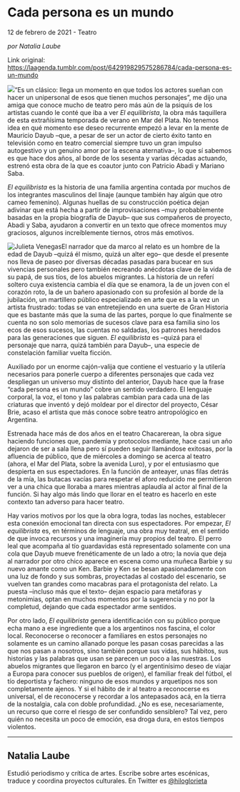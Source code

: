 # Cada persona es un mundo



12 de febrero de 2021 - Teatro

_por Natalia Laube_

Link original: https://laagenda.tumblr.com/post/642919829575286784/cada-persona-es-un-mundo

![](https://64.media.tumblr.com/5771dc6de42bf84951d5f375ee7f453f/e758533814af0f4e-3a/s500x750/78c8f6026fbcfa7d61b050145cacc51e9b68dc92.jpg)“Es un clásico: llega un momento en que todos los actores sueñan con hacer un unipersonal de esos que tienen muchos personajes”, me dijo una amiga que conoce mucho de teatro pero más aún de la psiquis de los artistas cuando le conté que iba a ver *El equilibrista*, la obra más taquillera de esta extrañísima temporada de verano en Mar del Plata. No tenemos idea en qué momento ese deseo recurrente empezó a levar en la mente de Mauricio Dayub –que, a pesar de ser un actor de cierto éxito tanto en televisión como en teatro comercial siempre tuvo un gran impulso autogestivo y un genuino amor por la escena aternativa–, lo que sí sabemos es que hace dos años, al borde de los sesenta y varias décadas actuando, estrenó esta obra de la que es coautor junto con Patricio Abadi y Mariano Saba. 

*El equilibrista* es la historia de una familia argentina contada por muchos de los integrantes masculinos del linaje (aunque también hay algún que otro cameo femenino). Algunas huellas de su construcción poética dejan adivinar que está hecha a partir de improvisaciones –muy probablemente basadas en la propia biografía de Dayub– que sus compañeros de proyecto, Abadi y Saba, ayudaron a convertir en un texto que ofrece momentos muy graciosos, algunos increíblemente tiernos, otros más emotivos. 

![Julieta Venegas](https://64.media.tumblr.com/da8d0e4b467059b7b524aa968cef117e/e758533814af0f4e-00/s250x400/8a9535965be11df6cf7a3a097f7faeaa1fbf9e42.jpg)El narrador que da marco al relato es un hombre de la edad de Dayub –quizá él mismo, quizá un alter ego– que desde el presente nos lleva de paseo por diversas décadas pasadas para bucear en sus vivencias personales pero también recreando anécdotas clave de la vida de su papá, de sus tíos, de los abuelos migrantes. La historia de un referí soltero cuya existencia cambia el día que se enamora, la de un joven con el corazón roto, la de un bañero apasionado con su profesión al borde de la jubilación, un martillero público especializado en arte que es a la vez un artista frustrado: todas se van entretejiendo en una suerte de Gran Historia que es bastante más que la suma de las partes, porque lo que finalmente se cuenta no son solo memorias de sucesos clave para esa familia sino los ecos de esos sucesos, las cuentas no saldadas, los patrones heredados para las generaciones que siguen. *El equilibrista* es –quizá para el personaje que narra, quizá también para Dayub–, una especie de constelación familiar vuelta ficción. 

Auxiliado por un enorme cajón-valija que contiene el vestuario y la utilería necesarios para ponerle cuerpo a diferentes personajes que cada vez despliegan un universo muy distinto del anterior, Dayub hace que la frase “cada persona es un mundo” cobre un sentido verdadero. El lenguaje corporal, la voz, el tono y las palabras cambian para cada una de las criaturas que inventó y dejó moldear por el director del proyecto, César Brie, acaso el artista que más conoce sobre teatro antropológico en Argentina. 

Estrenada hace más de dos años en el teatro Chacarerean, la obra sigue haciendo funciones que, pandemia y protocolos mediante, hace casi un año dejaron de ser a sala llena pero sí pueden seguir llamándose exitosas, por la afluencia de público, que de miércoles a domingo se acerca al teatro (ahora, el Mar del Plata, sobre la avenida Luro), y por el entusiasmo que despierta en sus espectadores. En la función de anteayer, unas filas detrás de la mía, las butacas vacías para respetar el aforo reducido me permitieron ver a una chica que lloraba a mares mientras aplaudía al actor al final de la función. Si hay algo más lindo que llorar en el teatro es hacerlo en este contexto tan adverso para hacer teatro.  

Hay varios motivos por los que la obra logra, todas las noches, establecer esta conexión emocional tan directa con sus espectadores. Por empezar, *El equilibrista* es, en términos de lenguaje, una obra muy teatral, en el sentido de que invoca recursos y una imaginería muy propios del teatro. El perro leal que acompaña al tío guardavidas está representado solamente  con una cola que Dayub mueve frenéticamente de un lado a otro; la novia que deja al narrador por otro chico aparece en escena como una muñeca Barbie y su nuevo amante como un Ken. Barbie y Ken se besan apasionadamente con una luz de fondo y sus sombras, proyectadas al costado del escenario, se vuelven tan grandes como macabras para el protagonista del relato. La puesta –incluso más que el texto– dejan espacio para metáforas y metonimias, optan en muchos momentos por la sugerencia y no por la completud, dejando que cada espectador arme sentidos.

Por otro lado, *El equilibrista* genera identificación con su público porque echa mano a ese ingrediente que a los argentinos nos fascina, el color local. Reconocerse o reconocer a familiares en estos personajes no solamente es un camino allanado porque les pasan cosas parecidas a las que nos pasan a nosotros, sino también porque sus vidas, sus hábitos, sus historias y las palabras que usan se parecen un poco a las nuestras. Los abuelos migrantes que llegaron en barco (y el argentinísimo deseo de viajar a Europa para conocer sus pueblos de origen), el familiar freak del fútbol, el tío deportista y fachero: ninguno de esos mundos y arquetipos nos son completamente ajenos. Y si el hábito de ir al teatro a reconocerse es universal, el de reconocerse y recordar a los antepasados acá, en la tierra de la nostalgia, cala con doble profundidad. ¿No es ese, necesariamente, un recurso que corre el riesgo de ser confundido sensiblero? Tal vez, pero quién no necesita un poco de emoción, esa droga dura, en estos tiempos violentos. 



---

 Natalia Laube
--------------

 Estudió periodismo y crítica de artes. Escribe sobre artes escénicas, traduce y coordina proyectos culturales. En Twitter es [@hiloglorieta](https://twitter.com/hiloglorieta) 

